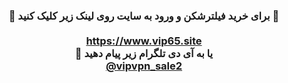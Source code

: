 <center> <h3> <b> 
🔴 برای خرید فیلترشکن و ورود به سایت روی لینک زیر کلیک کنید 🚀
  <br>  <br>
<a href="https://vip65.site">https://www.vip65.site</a>


  <br>  
  🔴 یا به آی دی تلگرام زیر پیام دهید
  <br> 
<a href="https://t.me/vipvpn_sale2">@vipvpn_sale2</a>


  
</b>  </h3> </center>

